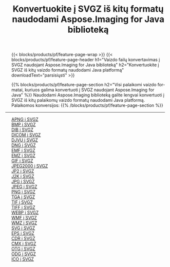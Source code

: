 ﻿---
title: Konvertuokite į SVGZ iš kitų formatų naudodami Aspose.Imaging for Java biblioteką 
weight: 3920
url: /lt/java/conversion/to/svgz 
lang: lt
langdirlevel: 2
locales: zh-hans,ja,it,ru,de,es,fr,nl,id,lt,pl,pt,vi,tr,ko,zh-hant,ar,hi,th,sv,cs,uk,he
description: Naudodami Aspose.Imaging galite konvertuoti į SVGZ iš kitų formatų naudodami Java
---

{{< blocks/products/pf/feature-page-wrap >}}
{{< blocks/products/pf/feature-page-header h1="Vaizdo failų konvertavimas į SVGZ naudojant Aspose.Imaging for Java biblioteką" h2="Konvertuokite į SVGZ iš kitų vaizdo formatų naudodami Java platformą" downloadText="parsisiųsti" >}}


{{% blocks/products/pf/feature-page-section  h2="Visi palaikomi vaizdo formatai, kuriuos galima konvertuoti į SVGZ naudojant Aspose.Imaging for Java" %}}
Naudodami Aspose.Imaging biblioteką galite lengvai konvertuoti į SVGZ iš kitų palaikomų vaizdo formatų naudodami Java platformą.
<br/>
Palaikomos konversijos:
{{% /blocks/products/pf/feature-page-section %}}
<div class="container-fluid productfamilypage bg-gray">
    <div class="convertypes bg-gray agp-content section">
        <div class="container">
		<hr style="margin-left:-20px;"/>
		<div class="row other-converters">
		    <div class='col-md-2 other-converter remove-lp remove-rp'><a href="/imaging/lt/java/conversion/apng-to-svgz" >APNG į SVGZ</a></div>
<div class='col-md-2 other-converter remove-lp remove-rp'><a href="/imaging/lt/java/conversion/bmp-to-svgz" >BMP į SVGZ</a></div>
<div class='col-md-2 other-converter remove-lp remove-rp'><a href="/imaging/lt/java/conversion/dib-to-svgz" >DIB į SVGZ</a></div>
<div class='col-md-2 other-converter remove-lp remove-rp'><a href="/imaging/lt/java/conversion/dicom-to-svgz" >DICOM į SVGZ</a></div>
<div class='col-md-2 other-converter remove-lp remove-rp'><a href="/imaging/lt/java/conversion/djvu-to-svgz" >DJVU į SVGZ</a></div>
<div class='col-md-2 other-converter remove-lp remove-rp'><a href="/imaging/lt/java/conversion/dng-to-svgz" >DNG į SVGZ</a></div>
<div class='col-md-2 other-converter remove-lp remove-rp'><a href="/imaging/lt/java/conversion/emf-to-svgz" >EMF į SVGZ</a></div>
<div class='col-md-2 other-converter remove-lp remove-rp'><a href="/imaging/lt/java/conversion/emz-to-svgz" >EMZ į SVGZ</a></div>
<div class='col-md-2 other-converter remove-lp remove-rp'><a href="/imaging/lt/java/conversion/gif-to-svgz" >GIF į SVGZ</a></div>
<div class='col-md-2 other-converter remove-lp remove-rp'><a href="/imaging/lt/java/conversion/jpeg2000-to-svgz" >JPEG2000 į SVGZ</a></div>
<div class='col-md-2 other-converter remove-lp remove-rp'><a href="/imaging/lt/java/conversion/jp2-to-svgz" >JP2 į SVGZ</a></div>
<div class='col-md-2 other-converter remove-lp remove-rp'><a href="/imaging/lt/java/conversion/j2k-to-svgz" >J2K į SVGZ</a></div>
<div class='col-md-2 other-converter remove-lp remove-rp'><a href="/imaging/lt/java/conversion/jpg-to-svgz" >JPG į SVGZ</a></div>
<div class='col-md-2 other-converter remove-lp remove-rp'><a href="/imaging/lt/java/conversion/jpeg-to-svgz" >JPEG į SVGZ</a></div>
<div class='col-md-2 other-converter remove-lp remove-rp'><a href="/imaging/lt/java/conversion/png-to-svgz" >PNG į SVGZ</a></div>
<div class='col-md-2 other-converter remove-lp remove-rp'><a href="/imaging/lt/java/conversion/tga-to-svgz" >TGA į SVGZ</a></div>
<div class='col-md-2 other-converter remove-lp remove-rp'><a href="/imaging/lt/java/conversion/tif-to-svgz" >TIF į SVGZ</a></div>
<div class='col-md-2 other-converter remove-lp remove-rp'><a href="/imaging/lt/java/conversion/tiff-to-svgz" >TIFF į SVGZ</a></div>
<div class='col-md-2 other-converter remove-lp remove-rp'><a href="/imaging/lt/java/conversion/webp-to-svgz" >WEBP į SVGZ</a></div>
<div class='col-md-2 other-converter remove-lp remove-rp'><a href="/imaging/lt/java/conversion/wmf-to-svgz" >WMF į SVGZ</a></div>
<div class='col-md-2 other-converter remove-lp remove-rp'><a href="/imaging/lt/java/conversion/wmz-to-svgz" >WMZ į SVGZ</a></div>
<div class='col-md-2 other-converter remove-lp remove-rp'><a href="/imaging/lt/java/conversion/svg-to-svgz" >SVG į SVGZ</a></div>
<div class='col-md-2 other-converter remove-lp remove-rp'><a href="/imaging/lt/java/conversion/eps-to-svgz" >EPS į SVGZ</a></div>
<div class='col-md-2 other-converter remove-lp remove-rp'><a href="/imaging/lt/java/conversion/cdr-to-svgz" >CDR į SVGZ</a></div>
<div class='col-md-2 other-converter remove-lp remove-rp'><a href="/imaging/lt/java/conversion/cmx-to-svgz" >CMX į SVGZ</a></div>
<div class='col-md-2 other-converter remove-lp remove-rp'><a href="/imaging/lt/java/conversion/otg-to-svgz" >OTG į SVGZ</a></div>
<div class='col-md-2 other-converter remove-lp remove-rp'><a href="/imaging/lt/java/conversion/odg-to-svgz" >ODG į SVGZ</a></div>
<div class='col-md-2 other-converter remove-lp remove-rp'><a href="/imaging/lt/java/conversion/ico-to-svgz" >ICO į SVGZ</a></div>
                </div>
        </div>
    </div>
</div>
<br/>


